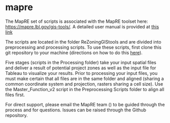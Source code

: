 # mapre
The MapRE set of scripts is associated with the MapRE toolset here: https://mapre.lbl.gov/gis-tools/. A detailed user manual is provided at [this link](https://docs.google.com/document/d/1IdtfyILFuFycTf_9OBfM4HazkTTnDeDqKsjg3WF6-ss/edit#heading=h.kug874sjmayh)

The scripts are located in the folder ReZoningGIStools and are divided into preprocessing and processing scripts. 
To use these scripts, first clone this git repository to your machine (directions on how to do this [here](https://help.github.com/en/github/creating-cloning-and-archiving-repositories/cloning-a-repository)). 
 
Five stages (scripts in the Processing folder) take your input spatial files and deliver a result of potential project zones as well as the input file for Tableau to visualize your results. Prior to processing your input files, you must make certain that all files are in the same folder and aligned (sharing a common coordinate system and projection, rasters sharing a cell size). Use the Master_Function_v2 script in the Preprocessing Scripts folder to align all files first.

For direct support, please email the MapRE team () to be guided through the process and for questions. Issues can be raised through the Github repository.
